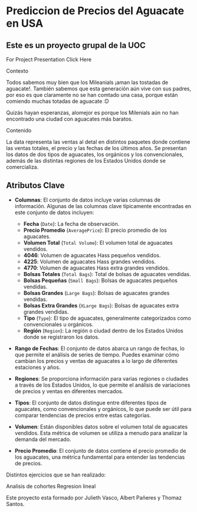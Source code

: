 # Prediccion de Precios del Aguacate en USA

## Este es un proyecto grupal de la UOC

For Project Presentation Click Here

Contexto

Todos sabemos muy bien que los Mileanials ¡aman las tostadas de aguacate!. También sabemos que esta generación aún vive con sus padres, por eso es que claramente no se han comtado una casa, porque están comiendo muchas totadas de aguacate :D 

Quizás hayan esperanzas, alomejor es porque los Milenials aún no han encontrado una ciudad con aguacates más baratos.

Contenido

La data representa las ventas al detal en distintos paquetes donde contiene las ventas totales, el precio y las fechas de los últimos años. Se presentan los datos de dos tipos de aguacates, los orgánicos y los convencionales, además de las distintas regiones de los Estados Unidos donde se comercializa.

## Atributos Clave

- **Columnas**: El conjunto de datos incluye varias columnas de información. Algunas de las columnas clave típicamente encontradas en este conjunto de datos incluyen:
    - **Fecha** (`Date`): La fecha de observación.
    - **Precio Promedio** (`AveragePrice`): El precio promedio de los aguacates.
    - **Volumen Total** (`Total Volume`): El volumen total de aguacates vendidos.
    - **4046**: Volumen de aguacates Hass pequeños vendidos.
    - **4225**: Volumen de aguacates Hass grandes vendidos.
    - **4770**: Volumen de aguacates Hass extra grandes vendidos.
    - **Bolsas Totales** (`Total Bags`): Total de bolsas de aguacates vendidas.
    - **Bolsas Pequeñas** (`Small Bags`): Bolsas de aguacates pequeños vendidas.
    - **Bolsas Grandes** (`Large Bags`): Bolsas de aguacates grandes vendidas.
    - **Bolsas Extra Grandes** (`XLarge Bags`): Bolsas de aguacates extra grandes vendidas.
    - **Tipo** (`Type`): El tipo de aguacates, generalmente categorizados como convencionales u orgánicos.
    - **Región** (`Region`): La región o ciudad dentro de los Estados Unidos donde se registraron los datos.

- **Rango de Fechas**: El conjunto de datos abarca un rango de fechas, lo que permite el análisis de series de tiempo. Puedes examinar cómo cambian los precios y ventas de aguacates a lo largo de diferentes estaciones y años.

- **Regiones**: Se proporciona información para varias regiones o ciudades a través de los Estados Unidos, lo que permite el análisis de variaciones de precios y ventas en diferentes mercados.

- **Tipos**: El conjunto de datos distingue entre diferentes tipos de aguacates, como convencionales y orgánicos, lo que puede ser útil para comparar tendencias de precios entre estas categorías.

- **Volumen**: Están disponibles datos sobre el volumen total de aguacates vendidos. Esta métrica de volumen se utiliza a menudo para analizar la demanda del mercado.

- **Precio Promedio**: El conjunto de datos contiene el precio promedio de los aguacates, una métrica fundamental para entender las tendencias de precios.

Distintos ejercicios que se han realizado:

Analisis de cohortes
Regresion lineal

Este proyecto esta formado por Julieth Vasco, Albert Pañeres y Thomaz Santos.

